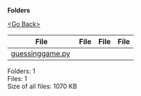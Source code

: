 **Folders**

[&lt;Go Back&gt;](../right.html)

  

<table><thead><tr class="header"><th><strong>File</strong></th><th><strong>File</strong></th><th><strong>File</strong></th><th><strong>File</strong></th></tr></thead><tbody><tr class="odd"><td><a href="guessinggame.py">guessinggame.py</a> </td><td></td><td></td><td></td></tr></tbody></table>

Folders: 1  
Files: 1  
Size of all files: 1070 KB
